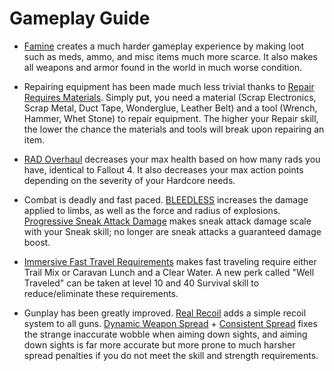 # Gameplay Guide

- [Famine](https://www.nexusmods.com/newvegas/mods/74985) creates a much harder gameplay experience by making loot such as meds, ammo, and misc items much more scarce. It also makes all weapons and armor found in the world in much worse condition.

- Repairing equipment has been made much less trivial thanks to [Repair Requires Materials](https://www.nexusmods.com/newvegas/mods/75145). Simply put, you need a material (Scrap Electronics, Scrap Metal, Duct Tape, Wonderglue, Leather Belt) and a tool (Wrench, Hammer, Whet Stone) to repair equipment. The higher your Repair skill, the lower the chance the materials and tools will break upon repairing an item.

- [RAD Overhaul](https://www.nexusmods.com/newvegas/mods/71541) decreases your max health based on how many rads you have, identical to Fallout 4. It also decreases your max action points depending on the severity of your Hardcore needs.

- Combat is deadly and fast paced. [BLEEDLESS](https://www.nexusmods.com/newvegas/mods/75660?tab=description) increases the damage applied to limbs, as well as the force and radius of explosions. [Progressive Sneak Attack Damage](https://www.nexusmods.com/newvegas/mods/77571) makes sneak attack damage scale with your Sneak skill; no longer are sneak attacks a guaranteed damage boost.

- [Immersive Fast Travel Requirements](https://www.nexusmods.com/newvegas/mods/73627?tab=description) makes fast traveling require either Trail Mix or Caravan Lunch and a Clear Water. A new perk called "Well Traveled" can be taken at level 10 and 40 Survival skill to reduce/eliminate these requirements.

- Gunplay has been greatly improved. [Real Recoil](https://www.nexusmods.com/newvegas/mods/62153) adds a simple recoil system to all guns. [Dynamic Weapon Spread](https://www.nexusmods.com/newvegas/mods/74321) + [Consistent Spread](https://www.nexusmods.com/newvegas/mods/77974) fixes the strange inaccurate wobble when aiming down sights, and aiming down sights is far more accurate but more prone to much harsher spread penalties if you do not meet the skill and strength requirements.
